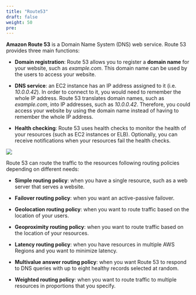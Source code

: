 ```yaml
---
title: "Route53"
draft: false
weight: 50
pre: 
---
```


**Amazon Route 53** is a Domain Name System (DNS) web service. Route 53 provides three main functions:

* **Domain registration**: Route 53 allows you to register a **domain name** for your website, such as _example.com_. This domain name can be used by the users to access your website.

* **DNS service**: an EC2 instance has an IP address assigned to it (i.e. _10.0.0.42_). In order to connect to it, you would need to remember the whole IP address. Route 53 translates domain names, such as _example.com_, into IP addresses, such as _10.0.0.42_. Therefore, you could access your website by using the domain name instead of having to remember the whole IP address.

* **Health checking**: Route 53 uses health checks to monitor the health of your resources (such as EC2 instances or ELB). Optionally, you can receive notifications when your resources fail the health checks.

<img src='/images/how-route-53-routes-traffic.png'>

Route 53 can route the traffic to the resources following routing policies depending on different needs:

* **Simple routing policy**: when you have a single resource, such as a web server that serves a website. 

* **Failover routing policy**: when you want an active-passive failover.

* **Geolocation routing policy**: when you want to route traffic based on the location of your users.

* **Geoproximity routing policy**: when you want to route traffic based on the location of your resources.

* **Latency routing policy**: when you have resources in multiple AWS Regions and you want to minimize latency.

* **Multivalue answer routing policy**: when you want Route 53 to respond to DNS queries with up to eight healthy records selected at random.

* **Weighted routing policy**: when you want to route traffic to multiple resources in proportions that you specify.

